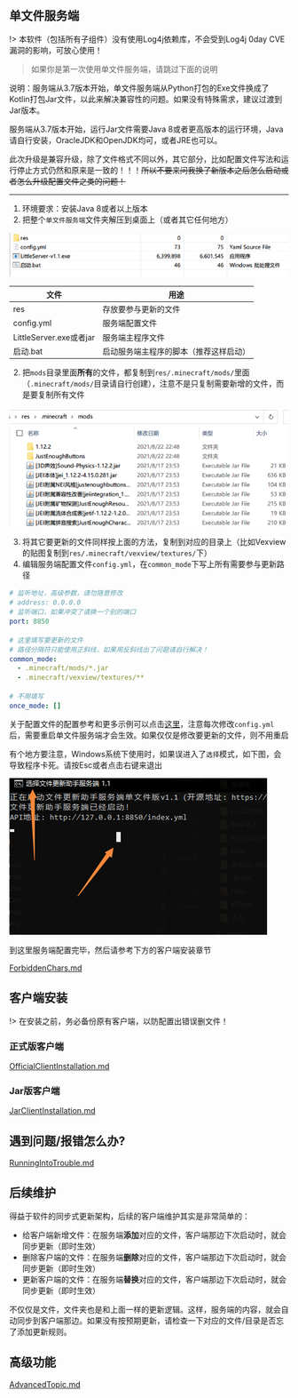 ## 单文件服务端

!>  本软件（包括所有子组件）没有使用Log4j依赖库，不会受到Log4j 0day CVE漏洞的影响，可放心使用！

> 如果你是第一次使用单文件服务端，请跳过下面的说明

说明：服务端从3.7版本开始，单文件服务端从Python打包的Exe文件换成了Kotlin打包Jar文件，以此来解决兼容性的问题。如果没有特殊需求，建议过渡到Jar版本。

服务端从3.7版本开始，运行Jar文件需要Java 8或者更高版本的运行环境，Java请自行安装，OracleJDK和OpenJDK均可，或者JRE也可以。

此次升级是兼容升级，除了文件格式不同以外，其它部分，比如配置文件写法和运行停止方式仍然和原来是一致的！！！~~所以不要来问我换了新版本之后怎么启动或者怎么升级配置文件之类的问题！~~

---

1. 环境要求：安装Java 8或者以上版本
2. 把整个`单文件服务端`文件夹解压到桌面上（或者其它任何地方）

![image-20210822232737615](assets/littleserver-all-files.png)

| 文件                    | 用途                                   |
| ----------------------- | -------------------------------------- |
| res                     | 存放要参与更新的文件                   |
| config.yml              | 服务端配置文件                         |
| LittleServer.exe或者jar | 服务端主程序文件                       |
| 启动.bat                | 启动服务端主程序的脚本（推荐这样启动） |

2. 把`mods`目录里面**所有**的文件，都复制到`res/.minecraft/mods/`里面（`.minecraft/mods/`目录请自行创建），注意不是只复制需要新增的文件，而是要复制所有文件

![image-20210822233040650](assets/littleserver-inside-mods.png)

3. 将其它要更新的文件同样按上面的方法，复制到对应的目录上（比如Vexview的贴图复制到`res/.minecraft/vexview/textures/`下）
4. 编辑服务端配置文件`config.yml`，在`common_mode`下写上所有需要参与更新路径

```yaml
# 监听地址，高级参数，请勿随意修改
# address: 0.0.0.0
# 监听端口，如果冲突了请换一个别的端口
port: 8850

# 这里填写要更新的文件
# 路径分隔符只能使用正斜线，如果用反斜线出了问题请自行解决！
common_mode:
  - .minecraft/mods/*.jar
  - .minecraft/vexview/textures/**

# 不用填写
once_mode: []
```

关于配置文件的配置参考和更多示例可以点击[这里](ServerConfigurationReference.md)，注意每次修改`config.yml`后，需要重启单文件服务端才会生效。如果仅仅是修改要更新的文件，则不用重启

有个地方要注意，Windows系统下使用时，如果误进入了`选择`模式，如下图，会导致程序卡死。请按Esc或者点击右键来退出

![image-20220105225843121](LittleServerInstallation.assets/image-20220105225843121.png)

到这里服务端配置完毕，然后请参考下方的客户端安装章节

[ForbiddenChars.md](ForbiddenChars.md ':include')

## 客户端安装

!> 在安装之前，务必备份原有客户端，以防配置出错误删文件！

<!-- tabs:start -->

### **正式版客户端**

[OfficialClientInstallation.md](OfficialClientInstallation.md ':include')

### **Jar版客户端**

[JarClientInstallation.md](JarClientInstallation.md ':include')

<!-- tabs:end -->

## 遇到问题/报错怎么办?

[RunningIntoTrouble.md](RunningIntoTrouble.md ':include')

## 后续维护

得益于软件的同步式更新架构，后续的客户端维护其实是非常简单的：

+ 给客户端新增文件：在服务端**添加**对应的文件，客户端那边下次启动时，就会同步更新（即时生效）
+ 删除客户端的文件：在服务端**删除**对应的文件，客户端那边下次启动时，就会同步更新（即时生效）
+ 更新客户端的文件：在服务端**替换**对应的文件，客户端那边下次启动时，就会同步更新（即时生效）

不仅仅是文件，文件夹也是和上面一样的更新逻辑。这样，服务端的内容，就会自动同步到客户端那边。如果没有按预期更新，请检查一下对应的文件/目录是否忘了添加更新规则。

## 高级功能

[AdvancedTopic.md](AdvancedTopic.md ':include')